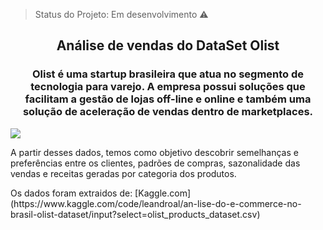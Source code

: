 > Status do Projeto: Em desenvolvimento :warning:

<h2 align="center">Análise de vendas do DataSet Olist</h2>
<h3 align="center">Olist é uma startup brasileira que atua no segmento de tecnologia para varejo. A empresa possui soluções que facilitam a gestão de lojas off-line e online e também uma solução de aceleração de vendas dentro de marketplaces.</h3>
<img src="https://github.com/grazysmelo/Analise-de-vendas/blob/main/capa%20do%20relat%C3%B3rio.jpg" align="center">

<p>A partir desses dados, temos como objetivo descobrir semelhanças e preferências entre os clientes, padrões de compras, sazonalidade das vendas e receitas geradas por categoria dos produtos.</p>
<p>Os dados foram extraidos de: [Kaggle.com](https://www.kaggle.com/code/leandroal/an-lise-do-e-commerce-no-brasil-olist-dataset/input?select=olist_products_dataset.csv)</p>


